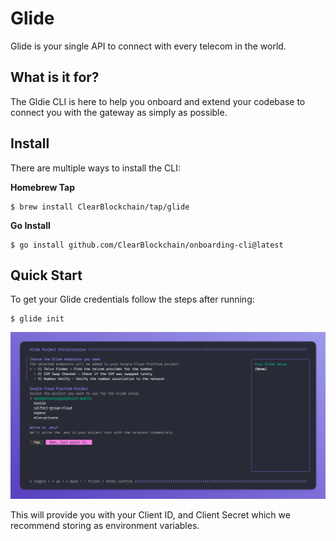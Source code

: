# Glide

Glide is your single API to connect with every telecom in the world.

## What is it for?

The Gldie CLI is here to help you onboard and extend your codebase to connect you with the gateway as simply as possible.

## Install

There are multiple ways to install the CLI:

**Homebrew Tap**

```console
$ brew install ClearBlockchain/tap/glide
```

**Go Install**

```console
$ go install github.com/ClearBlockchain/onboarding-cli@latest
```

## Quick Start

To get your Glide credentials follow the steps after running:

```console
$ glide init
```

![](./static/init-output.png)

This will provide you with your Client ID, and Client Secret which we recommend storing as environment variables.

